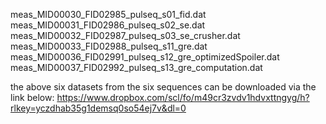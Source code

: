 meas_MID00030_FID02985_pulseq_s01_fid.dat
meas_MID00031_FID02986_pulseq_s02_se.dat
meas_MID00032_FID02987_pulseq_s03_se_crusher.dat
meas_MID00033_FID02988_pulseq_s11_gre.dat
meas_MID00036_FID02991_pulseq_s12_gre_optimizedSpoiler.dat
meas_MID00037_FID02992_pulseq_s13_gre_computation.dat

the above six datasets from the six sequences can be downloaded via the link below:
https://www.dropbox.com/scl/fo/m49cr3zvdv1hdvxttngyg/h?rlkey=yczdhab35g1demsq0so54ej7v&dl=0